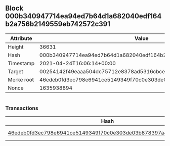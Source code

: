 ## Block 000b340947714ea94ed7b64d1a682040edf164b2a756b2149559eb742572c391

Attribute | Value
--- | ---
Height | 36631
Hash | 000b340947714ea94ed7b64d1a682040edf164b2a756b2149559eb742572c391
Timestamp | 2021-04-24T16:06:14+00:00
Target | 00254142f49eaaa504dc75712e8378ad5316cbcead634704b3734b6271167cc4
Merke root | 46edeb0fd3ec798e6941ce5149349f70c0e303de03b878397a41f3ab04210eeb
Nonce | 1635938894

```

```

### Transactions

Hash | Amount
--- | ---
[46edeb0fd3ec798e6941ce5149349f70c0e303de03b878397a41f3ab04210eeb](46edeb0fd3ec798e6941ce5149349f70c0e303de03b878397a41f3ab04210eeb.md) | 10.00000000 SKEPTI 
